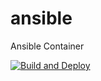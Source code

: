 # ansible
Ansible Container

[![Build and Deploy](https://github.com/TheoKeen/ansible/actions/workflows/docker-image.yml/badge.svg)](https://github.com/TheoKeen/ansible/actions/workflows/docker-image.yml)
